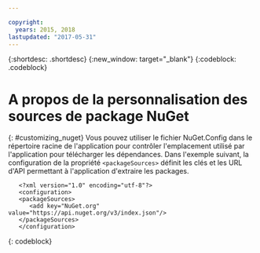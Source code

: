 ```yaml
---

copyright:
  years: 2015, 2018
lastupdated: "2017-05-31"
---
```


{:shortdesc: .shortdesc}
{:new_window: target="_blank"}
{:codeblock: .codeblock}


# A propos de la personnalisation des sources de package NuGet
{: #customizing_nuget}
Vous pouvez utiliser le fichier NuGet.Config dans le répertoire racine de l'application pour contrôler l'emplacement utilisé par l'application pour télécharger les dépendances. Dans l'exemple suivant, la configuration de la propriété `<packageSources>` définit les clés et les URL d'API permettant à l'application d'extraire les packages.
```
   <?xml version="1.0" encoding="utf-8"?>
   <configuration>
   <packageSources>
      <add key="NuGet.org" value="https://api.nuget.org/v3/index.json"/>
   </packageSources>
   </configuration>
```
{: codeblock}
